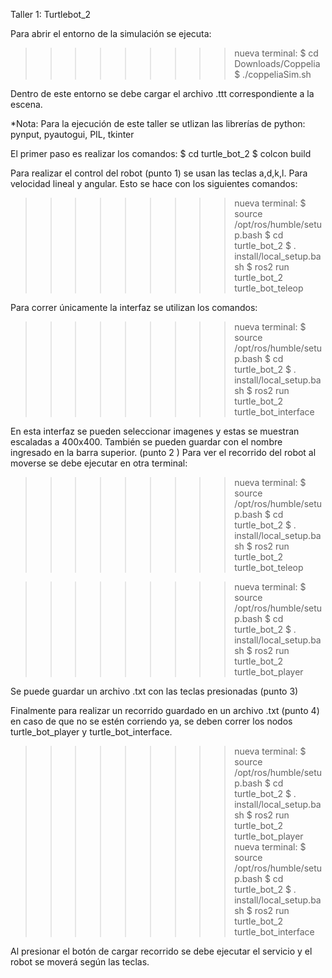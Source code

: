 Taller 1: Turtlebot_2

Para abrir el entorno de la simulación se ejecuta:
>>>>>>>>> nueva terminal: 
$ cd Downloads/Coppelia
$ ./coppeliaSim.sh 

Dentro de este entorno se debe cargar el archivo .ttt correspondiente a la escena. 

*Nota: Para la ejecución de este taller se utlizan las librerías de python: pynput, pyautogui, PIL, tkinter

El primer paso es realizar los comandos:
$ cd turtle_bot_2
$ colcon build

Para realizar el control del robot (punto 1) se usan las teclas a,d,k,l. Para velocidad lineal y angular.
Esto se hace con los siguientes comandos:
>>>>>>>>> nueva terminal:
$ source /opt/ros/humble/setup.bash
$ cd turtle_bot_2
$ . install/local_setup.bash
$ ros2 run turtle_bot_2 turtle_bot_teleop


Para correr únicamente la interfaz se utilizan los comandos:
>>>>>>>>> nueva terminal:
$ source /opt/ros/humble/setup.bash
$ cd turtle_bot_2
$ . install/local_setup.bash
$ ros2 run turtle_bot_2 turtle_bot_interface

En esta interfaz se pueden seleccionar imagenes y estas se muestran escaladas a 400x400. 
También se pueden guardar con el nombre ingresado en la barra superior. (punto 2 ) 
Para ver el recorrido del robot al moverse se debe ejecutar en otra terminal:
>>>>>>>>> nueva terminal:
$ source /opt/ros/humble/setup.bash
$ cd turtle_bot_2
$ . install/local_setup.bash
$ ros2 run turtle_bot_2 turtle_bot_teleop

>>>>>>>>> nueva terminal:
$ source /opt/ros/humble/setup.bash
$ cd turtle_bot_2
$ . install/local_setup.bash
$ ros2 run turtle_bot_2 turtle_bot_player

Se puede guardar un archivo .txt con las teclas presionadas (punto 3)


Finalmente para realizar un recorrido guardado en un archivo .txt (punto 4) en caso de que no se estén corriendo ya, se deben correr
los nodos turtle_bot_player y turtle_bot_interface.
>>>>>>>>> nueva terminal:
$ source /opt/ros/humble/setup.bash
$ cd turtle_bot_2
$ . install/local_setup.bash
$ ros2 run turtle_bot_2 turtle_bot_player
>>>>>>>>> nueva terminal:
$ source /opt/ros/humble/setup.bash
$ cd turtle_bot_2
$ . install/local_setup.bash
$ ros2 run turtle_bot_2 turtle_bot_interface

Al presionar el botón de cargar recorrido se debe ejecutar el servicio y el robot se moverá según las teclas. 




